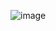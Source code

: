 ![image](https://user-images.githubusercontent.com/120296952/218518151-ba125df3-ace3-4ddf-b9de-9b99f6c5e6c8.png)
